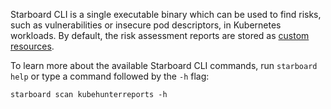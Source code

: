 Starboard CLI is a single executable binary which can be used to find risks, such as vulnerabilities or insecure pod
descriptors, in Kubernetes workloads. By default, the risk assessment reports are stored as [custom resources][crds].

To learn more about the available Starboard CLI commands, run `starboard help` or type a command followed by the
`-h` flag:

```
starboard scan kubehunterreports -h
```

[crds]: ./../crds.md
